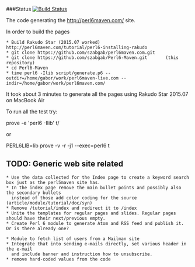 ###Status
[![Build Status](https://travis-ci.org/szabgab/Perl6-Maven.png)](https://travis-ci.org/szabgab/Perl6-Maven)


The code generating the http://perl6maven.com/ site.

In order to build the pages

    * Build Rakudo Star (2015.07 worked)  http://perl6maven.com/tutorial/perl6-installing-rakudo
    * git clone https://github.com/szabgab/perl6maven.com.git
    * git clone https://github.com/szabgab/Perl6-Maven.git       (this repository)
    * cd Perl6-Maven
    * time perl6 -Ilib script/generate.p6 --outdir=/home/gabor/work/perl6maven-live.com --indir=/home/gabor/work/perl6maven.com/

It took about 3 minutes to generate all the pages using Rakudo Star 2015.07 on MacBook Air


To run all the test try:

prove -e 'perl6 -Ilib' t/

or

PERL6LIB=lib prove -v -r -j1 --exec=perl6 t


TODO: Generic web site related
-------------------------------

    * Use the data collected for the Index page to create a keyword search box just as the perl5maven site has.
    * In the index page remove the main bullet points and possibly also the secondary bullets
      instead of those add color coding for the source (article/module/tutorial/doc/syn)
    * Remove /tutorial/index and redirect it to /index
    * Unite the templates for regular pages and slides. Regular pages should have their next/previous empty.
    * Create Perl 6 module to generate Atom and RSS feed and publish it. Or is there already one?
    
    * Module to fetch list of users from a Mailman site
    * Integrate that into sending e-mails directly, set various header in the e-mail
      and include banner and instruction how to unsubscribe.
    * remove hard-coded values from the code

